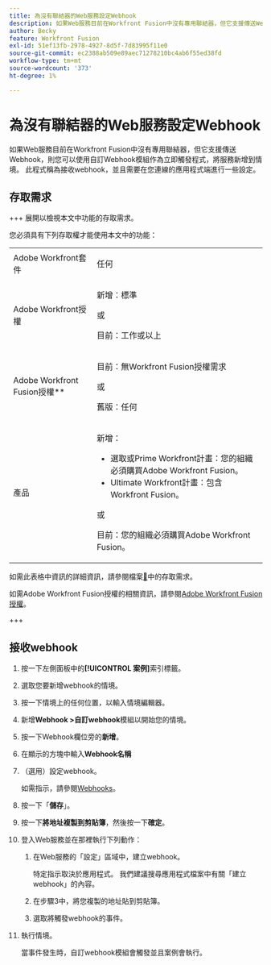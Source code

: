 ```yaml
---
title: 為沒有聯結器的Web服務設定Webhook
description: 如果Web服務目前在Workfront Fusion中沒有專用聯結器，但它支援傳送Webhook，則您可以使用自訂Webhook模組作為立即觸發程式，將服務新增到情境。
author: Becky
feature: Workfront Fusion
exl-id: 51ef13fb-2978-4927-8d5f-7d83995f11e0
source-git-commit: ec2388ab509e89aec71278210bc4ab6f55ed38fd
workflow-type: tm+mt
source-wordcount: '373'
ht-degree: 1%

---
```


# 為沒有聯結器的Web服務設定Webhook

如果Web服務目前在Workfront Fusion中沒有專用聯結器，但它支援傳送Webhook，則您可以使用自訂Webhook模組作為立即觸發程式，將服務新增到情境。 此程式稱為接收webhook，並且需要在您連線的應用程式端進行一些設定。

## 存取需求

+++ 展開以檢視本文中功能的存取需求。

您必須具有下列存取權才能使用本文中的功能：

<table style="table-layout:auto">
 <col> 
 <col> 
 <tbody> 
  <tr> 
   <td role="rowheader">Adobe Workfront套件 
   <td> <p>任何</p> </td> 
  </tr> 
  <tr data-mc-conditions=""> 
   <td role="rowheader">Adobe Workfront授權</td> 
   <td> <p>新增：標準</p><p>或</p><p>目前：工作或以上</p> </td> 
  </tr> 
  <tr> 
   <td role="rowheader">Adobe Workfront Fusion授權**</td> 
   <td>
   <p>目前：無Workfront Fusion授權需求</p>
   <p>或</p>
   <p>舊版：任何 </p>
   </td> 
  </tr> 
  <tr> 
   <td role="rowheader">產品</td> 
   <td>
   <p>新增：</p> <ul><li>選取或Prime Workfront計畫：您的組織必須購買Adobe Workfront Fusion。</li><li>Ultimate Workfront計畫：包含Workfront Fusion。</li></ul>
   <p>或</p>
   <p>目前：您的組織必須購買Adobe Workfront Fusion。</p>
   </td> 
  </tr>
 </tbody> 
</table>

如需此表格中資訊的詳細資訊，請參閱檔案[&#128279;](/help/workfront-fusion/references/licenses-and-roles/access-level-requirements-in-documentation.md)中的存取需求。

如需Adobe Workfront Fusion授權的相關資訊，請參閱[Adobe Workfront Fusion授權](/help/workfront-fusion/set-up-and-manage-workfront-fusion/licensing-operations-overview/license-automation-vs-integration.md)。

+++

## 接收webhook

1. 按一下左側面板中的&#x200B;**[!UICONTROL 案例]**&#x200B;索引標籤。
1. 選取您要新增webhook的情境。
1. 按一下情境上的任何位置，以輸入情境編輯器。
1. 新增&#x200B;**Webhook >自訂webhook**&#x200B;模組以開始您的情境。
1. 按一下Webhook欄位旁的&#x200B;**新增**。
1. 在顯示的方塊中輸入&#x200B;**Webhook名稱**
1. （選用）設定webhook。

   如需指示，請參閱[Webhooks](/help/workfront-fusion/references/apps-and-modules/universal-connectors/webhooks-updated.md)。

1. 按一下「**儲存**」。

1. 按一下&#x200B;**將地址複製到剪貼簿**，然後按一下&#x200B;**確定**。

1. 登入Web服務並在那裡執行下列動作：

   1. 在Web服務的「設定」區域中，建立webhook。

      特定指示取決於應用程式。 我們建議搜尋應用程式檔案中有關「建立webhook」的內容。
   1. 在步驟3中，將您複製的地址貼到剪貼簿。
   1. 選取將觸發webhook的事件。

1. 執行情境。

   當事件發生時，自訂webhook模組會觸發並且案例會執行。
